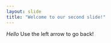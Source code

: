 ```yaml
---
layout: slide
title: "Welcome to our second slide!"
---
```

<em>Hello</em>
Use the left arrow to go back!
